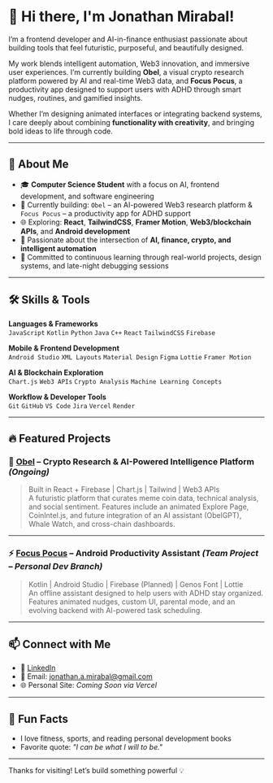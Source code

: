 # 👋 Hi there, I'm Jonathan Mirabal!

I’m a frontend developer and AI-in-finance enthusiast passionate about building tools that feel futuristic, purposeful, and beautifully designed.

My work blends intelligent automation, Web3 innovation, and immersive user experiences. I’m currently building **Obel**, a visual crypto research platform powered by AI and real-time Web3 data, and **Focus Pocus**, a productivity app designed to support users with ADHD through smart nudges, routines, and gamified insights.

Whether I’m designing animated interfaces or integrating backend systems, I care deeply about combining **functionality with creativity**, and bringing bold ideas to life through code.

---

## 🚀 About Me

- 🎓 **Computer Science Student** with a focus on AI, frontend development, and software engineering  
- 🧱 Currently building: `Obel` – an AI-powered Web3 research platform & `Focus Pocus` – a productivity app for ADHD support  
- 🌐 Exploring: **React**, **TailwindCSS**, **Framer Motion**, **Web3/blockchain APIs**, and **Android development**  
- 🤖 Passionate about the intersection of **AI, finance, crypto, and intelligent automation**  
- 🧠 Committed to continuous learning through real-world projects, design systems, and late-night debugging sessions  


---

## 🛠️ Skills & Tools

**Languages & Frameworks**  
`JavaScript` `Kotlin` `Python` `Java` `C++` `React` `TailwindCSS` `Firebase`

**Mobile & Frontend Development**  
`Android Studio` `XML Layouts` `Material Design` `Figma` `Lottie` `Framer Motion`

**AI & Blockchain Exploration**  
`Chart.js` `Web3 APIs` `Crypto Analysis` `Machine Learning Concepts`

**Workflow & Developer Tools**  
`Git` `GitHub` `VS Code` `Jira` `Vercel` `Render`


---

## 🔥 Featured Projects

### 🧠 [Obel](https://github.com/jonathanprogram2/obel) – Crypto Research & AI-Powered Intelligence Platform *(Ongoing)*  
> Built in React + Firebase | Chart.js | Tailwind | Web3 APIs  
A futuristic platform that curates meme coin data, technical analysis, and social sentiment. Features include an animated Explore Page, CoinIntel.js, and future integration of an AI assistant (ObelGPT), Whale Watch, and cross-chain dashboards.

---

### ⚡ [Focus Pocus](https://github.com/jonathanprogram2/focus-pocus/tree/dev) – Android Productivity Assistant *(Team Project – Personal Dev Branch)*  
> Kotlin | Android Studio | Firebase (Planned) | Genos Font | Lottie  
An offline assistant designed to help users with ADHD stay organized. Features animated nudges, custom UI, parental mode, and an evolving backend with AI-powered task scheduling.

---

## 📫 Connect with Me

- 💼 [LinkedIn](https://www.linkedin.com/in/jonathanmirabal)  
- 📧 Email: [jonathan.a.mirabal@gmail.com](mailto:jonathan.a.mirabal@gmail.com)  
- 🌐 Personal Site: *Coming Soon via Vercel*

---

## 🧬 Fun Facts
- I love fitness, sports, and reading personal development books
- Favorite quote: _"I can be what I will to be."_

---

Thanks for visiting! Let’s build something powerful 💡
